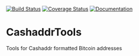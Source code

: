 [![Build Status](https://travis-ci.org/Beakerboy/CashaddrTools.svg?branch=master)](https://travis-ci.org/Beakerboy/CashaddrTools)
[![Coverage Status](https://coveralls.io/repos/github/Beakerboy/CashaddrTools/badge.svg?branch=master)](https://coveralls.io/github/Beakerboy/CashaddrTools?branch=master)
[![Documentation](https://codedocs.xyz/Beakerboy/CashaddrTools.svg)](https://codedocs.xyz/Beakerboy/CashaddrTools/)
# CashaddrTools
Tools for Cashaddr formatted Bitcoin addresses
